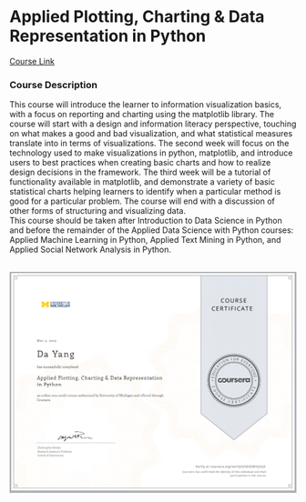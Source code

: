 # Applied Plotting, Charting & Data Representation in Python

[Course Link](https://www.coursera.org/specializations/data-science-python#courses)

### Course Description
This course will introduce the learner to information visualization basics, with a focus on reporting and charting using the matplotlib library. The course will start with a design and information literacy perspective, touching on what makes a good and bad visualization, and what statistical measures translate into in terms of visualizations. The second week will focus on the technology used to make visualizations in python, matplotlib, and introduce users to best practices when creating basic charts and how to realize design decisions in the framework. The third week will be a tutorial of functionality available in matplotlib, and demonstrate a variety of basic statistical charts helping learners to identify when a particular method is good for a particular problem. The course will end with a discussion of other forms of structuring and visualizing data. 
<br>
This course should be taken after Introduction to Data Science in Python and before the remainder of the Applied Data Science with Python courses: Applied Machine Learning in Python, Applied Text Mining in Python, and Applied Social Network Analysis in Python.
<br>
<br>


![Certification](https://github.com/Alexxxalot/Coursera/blob/main/Applied%20Plotting,%20Charting%20&%20Data%20Representation%20in%20Python/Certification/Certification.png?raw=true)

